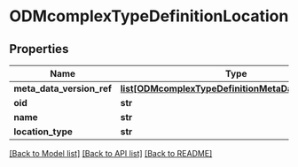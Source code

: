# ODMcomplexTypeDefinitionLocation

## Properties
Name | Type | Description | Notes
------------ | ------------- | ------------- | -------------
**meta_data_version_ref** | [**list[ODMcomplexTypeDefinitionMetaDataVersionRef]**](ODMcomplexTypeDefinitionMetaDataVersionRef.md) |  | 
**oid** | **str** |  | [optional] 
**name** | **str** |  | [optional] 
**location_type** | **str** |  | [optional] 

[[Back to Model list]](../README.md#documentation-for-models) [[Back to API list]](../README.md#documentation-for-api-endpoints) [[Back to README]](../README.md)


